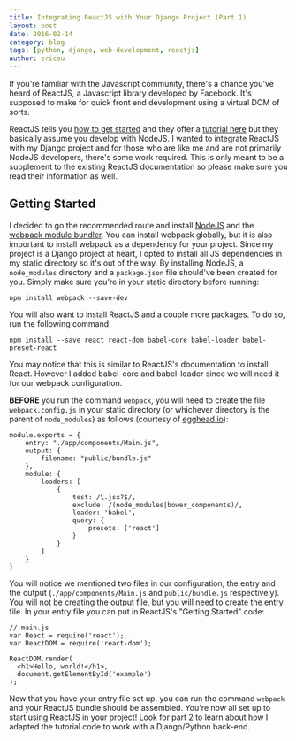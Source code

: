 ```yaml
---
title: Integrating ReactJS with Your Django Project (Part 1)
layout: post
date: 2016-02-14
category: blog
tags: [python, django, web-development, reactjs]
author: ericsu
---
```


If you're familiar with the Javascript community, there's a chance you've heard of ReactJS, a Javascript
library developed by Facebook. It's supposed to make for quick front end development using a virtual DOM of sorts.

ReactJS tells you [how to get started](https://facebook.github.io/react/docs/getting-started.html)
and they offer a [tutorial here](https://facebook.github.io/react/docs/tutorial.html) but they basically assume you
develop with NodeJS. I wanted to integrate ReactJS with my Django project and for those who are like me and are not
primarily NodeJS developers, there's some work required. This is only meant to be a supplement to the existing ReactJS
documentation so please make sure you read their information as well.

## Getting Started

I decided to go the recommended route and install [NodeJS](https://nodejs.org/en/) and the
[webpack module bundler](https://webpack.github.io/). You can install webpack globally, but it is also
important to install webpack as a dependency for your project. Since my project is a Django project at heart,
I opted to install all JS dependencies in my static directory so it's out of the way. By installing NodeJS, a
`node_modules` directory and a `package.json` file should've been created for you. Simply make sure you're in your
static directory before running:

`npm install webpack --save-dev`

You will also want to install ReactJS and a couple more packages. To do so, run the following command:

`npm install --save react react-dom babel-core babel-loader babel-preset-react`

You may notice that this is similar to ReactJS's documentation to install React. However I added babel-core
and babel-loader since we will need it for our webpack configuration.

**BEFORE** you run the command `webpack`, you will need to create
the file `webpack.config.js` in your static directory (or whichever directory is the parent of `node_modules`) as follows
(courtesy of [egghead.io](https://egghead.io/lessons/react-building-a-react-js-app-up-and-running-with-react-and-webpack)):

    module.exports = {
        entry: "./app/components/Main.js",
        output: {
            filename: "public/bundle.js"
        },
        module: {
            loaders: [
                {
                    test: /\.jsx?$/,
                    exclude: /(node_modules|bower_components)/,
                    loader: 'babel',
                    query: {
                        presets: ['react']
                    }
                }
            ]
        }
    }

You will notice we mentioned two files in our configuration, the entry and the output (`./app/components/Main.js` and
`public/bundle.js` respectively). You will not be creating the output file, but you will need to create the entry file.
In your entry file you can put in ReactJS's "Getting Started" code:

    // main.js
    var React = require('react');
    var ReactDOM = require('react-dom');

    ReactDOM.render(
      <h1>Hello, world!</h1>,
      document.getElementById('example')
    );

Now that you have your entry file set up, you can run the command `webpack` and your ReactJS bundle should be assembled.
You're now all set up to start using ReactJS in your project! Look for part 2 to learn about how I adapted the tutorial
code to work with a Django/Python back-end.
